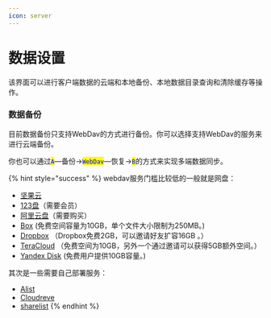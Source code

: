 ```yaml
---
icon: server
---
```


# 数据设置

该界面可以进行客户端数据的云端和本地备份、本地数据目录查询和清除缓存等操作。



### 数据备份

目前数据备份只支持WebDav的方式进行备份。你可以选择支持WebDav的服务来进行云端备份。

你也可以通过<mark style="color:blue;">`A`</mark>—备份→<mark style="color:blue;">`WebDav`</mark>—恢复→<mark style="color:blue;">`B`</mark>的方式来实现多端数据同步。



{% hint style="success" %}
webdav服务门槛比较低的一般就是网盘：

* [坚果云](https://www.jianguoyun.com/)
* [123盘](https://www.123pan.com/)（需要会员）
* [阿里云盘](https://www.alipan.com/)（需要购买）
* [Box](https://www.box.com/) (免费空间容量为10GB，单个文件大小限制为250MB。)
* [Dropbox](https://www.dropbox.com/) （Dropbox免费2GB，可以邀请好友扩容16GB 。）
* [TeraCloud](https://teracloud.jp/en/) （免费空间为10GB，另外一个通过邀请可以获得5GB额外空间。）
* [Yandex Disk](https://disk.yandex.com/) (免费用户提供10GB容量。)

其次是一些需要自己部署服务：

* [Alist](https://alist.nn.ci/zh/)
* [Cloudreve](https://cloudreve.org/)
* [sharelist](https://github.com/reruin/sharelist)
{% endhint %}








